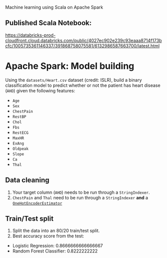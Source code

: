 
Machine learning using Scala on Apache Spark

## Published Scala Notebook:

https://databricks-prod-cloudfront.cloud.databricks.com/public/4027ec902e239c93eaaa8714f173bcfc/1005735361146337/391868758075581/6132986587663700/latest.html


# Apache Spark: Model building

Using the `datasets/Heart.csv` dataset (credit: ISLR), build a binary classification model to predict whether or not the patient has heart disease (`AHD`) given the following features:

- `Age`
- `Sex`
- `ChestPain`
- `RestBP`
- `Chol`
- `Fbs`
- `RestECG`
- `MaxHR`
- `ExAng`
- `Oldpeak`
- `Slope`
- `Ca`
- `Thal`

## Data cleaning
1. Your target column (`AHD`) needs to be run through a `StringIndexer`.
2. `ChestPain` and `Thal` need to be run through a `StringIndexer` **and** a [`OneHotEncoderEstimator`](http://spark.apache.org/docs/latest/ml-features.html#onehotencoderestimator)


## Train/Test split
1. Split the data into an 80/20 train/test split. 
2. Best accuracy score from the test:

- Logistic Regression: 0.8666666666666667
- Random Forest Classifier: 0.8222222222

